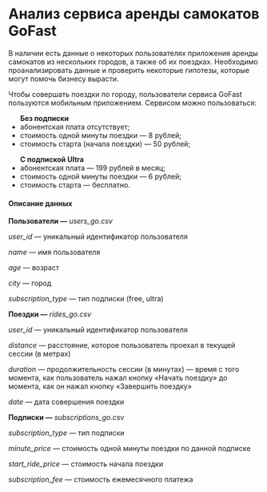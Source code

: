 # Анализ сервиса аренды самокатов GoFast

В наличии есть данные о некоторых пользователях приложения аренды самокатов из нескольких городов, а также об их поездках. Необходимо проанализировать данные и проверить некоторые гипотезы, которые могут помочь бизнесу вырасти.

Чтобы совершать поездки по городу, пользователи сервиса GoFast пользуются мобильным приложением. Сервисом можно пользоваться:

<ul> <b>Без подписки</b>
    
<li>абонентская плата отсутствует;</li>
    
<li>стоимость одной минуты поездки — 8 рублей;</li>
    
<li>стоимость старта (начала поездки) — 50 рублей;</li>   
</ul>

<ul> <b>С подпиской Ultra</b>

<li>абонентская плата — 199 рублей в месяц;</li>

<li>стоимость одной минуты поездки — 6 рублей;</li>

<li>стоимость старта — бесплатно.</li>
</ul>

#### Описание данных

<b> Пользователи —</b> <i>users_go.csv</i>

<i>user_id</i> — уникальный идентификатор пользователя

<i>name</i> — имя пользователя

<i>age</i> — возраст

<i>city</i> — город

<i>subscription_type</i> — тип подписки (free, ultra)


<b> Поeздки —</b> <i>rides_go.csv</i>

<i>user_id</i> — уникальный идентификатор пользователя

<i>distance</i> — расстояние, которое пользователь проехал в текущей сессии (в метрах)

<i>duration</i> — продолжительность сессии (в минутах) — время с того момента, как пользователь нажал кнопку «Начать поездку» до момента, как он нажал кнопку «Завершить поездку»

<i>date</i> — дата совершения поездки


<b> Подписки —</b> <i>subscriptions_go.csv</i>

<i>subscription_type</i> — тип подписки

<i>minute_price</i> — стоимость одной минуты поездки по данной подписке

<i>start_ride_price</i> — стоимость начала поездки

<i>subscription_fee</i> — стоимость ежемесячного платежа
